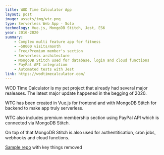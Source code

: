 ```yaml
---
title: WOD Time Calculator App
layout: post
image: assets/img/wtc.png
type: Serverless Web App - Solo
technology: Vue.js, MongoDB Stitch, Jest, ES6
year: 2016-2020
summary:
    - Complex multi feature app for fitness
    - ~50000 visits/month
    - Free/Premium member's section
    - Serverless architecture
    - MongoDB Stitch used for database, login and cloud functions
    - PayPal API integration
    - Automated tests with Jest
link: https://wodtimecalculator.com/
---
```

WOD Time Calculator is my pet project that already had several major realeases. The latest major update happened in the begging of 2020.

WTC has been created in Vue.js for frontend and with MongoDB Stitch for backend to make app truly serverless.

WTC also includes premium membership section using PayPal API which is connected via MongoDB Stitch.

On top of that MongoDB Stitch is also used for authentitication, cron jobs, webhooks and cloud functions.

[Sample repo](https://github.com/Seva98/wod-time-calculator-vue-sample) with key things removed<!--more-->